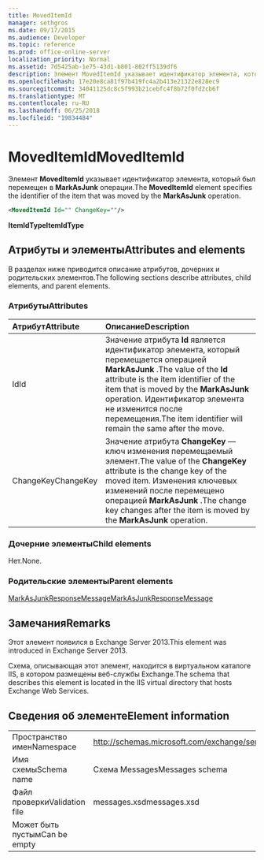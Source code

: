 ```yaml
---
title: MovedItemId
manager: sethgros
ms.date: 09/17/2015
ms.audience: Developer
ms.topic: reference
ms.prod: office-online-server
localization_priority: Normal
ms.assetid: 7d5425ab-1e75-43d1-b801-802ff5139df6
description: Элемент MovedItemId указывает идентификатор элемента, который был перемещен в MarkAsJunk операции.
ms.openlocfilehash: 17e20e8ca81f97b419fc4a2b413e21322e828ec9
ms.sourcegitcommit: 34041125dc8c5f993b21cebfc4f8b72f0fd2cb6f
ms.translationtype: MT
ms.contentlocale: ru-RU
ms.lasthandoff: 06/25/2018
ms.locfileid: "19834484"
---
```

# <a name="moveditemid"></a><span data-ttu-id="b07f7-103">MovedItemId</span><span class="sxs-lookup"><span data-stu-id="b07f7-103">MovedItemId</span></span>

<span data-ttu-id="b07f7-104">Элемент **MovedItemId** указывает идентификатор элемента, который был перемещен в **MarkAsJunk** операции.</span><span class="sxs-lookup"><span data-stu-id="b07f7-104">The **MovedItemId** element specifies the identifier of the item that was moved by the **MarkAsJunk** operation.</span></span> 
  
```XML
<MovedItemId Id="" ChangeKey=""/>
```

 <span data-ttu-id="b07f7-105">**ItemIdType**</span><span class="sxs-lookup"><span data-stu-id="b07f7-105">**ItemIdType**</span></span>
## <a name="attributes-and-elements"></a><span data-ttu-id="b07f7-106">Атрибуты и элементы</span><span class="sxs-lookup"><span data-stu-id="b07f7-106">Attributes and elements</span></span>

<span data-ttu-id="b07f7-107">В разделах ниже приводится описание атрибутов, дочерних и родительских элементов.</span><span class="sxs-lookup"><span data-stu-id="b07f7-107">The following sections describe attributes, child elements, and parent elements.</span></span>
  
### <a name="attributes"></a><span data-ttu-id="b07f7-108">Атрибуты</span><span class="sxs-lookup"><span data-stu-id="b07f7-108">Attributes</span></span>

|<span data-ttu-id="b07f7-109">**Атрибут**</span><span class="sxs-lookup"><span data-stu-id="b07f7-109">**Attribute**</span></span>|<span data-ttu-id="b07f7-110">**Описание**</span><span class="sxs-lookup"><span data-stu-id="b07f7-110">**Description**</span></span>|
|:-----|:-----|
|<span data-ttu-id="b07f7-111">Id</span><span class="sxs-lookup"><span data-stu-id="b07f7-111">Id</span></span>  <br/> |<span data-ttu-id="b07f7-112">Значение атрибута **Id** является идентификатор элемента, который перемещается операцией **MarkAsJunk** .</span><span class="sxs-lookup"><span data-stu-id="b07f7-112">The value of the **Id** attribute is the item identifier of the item that is moved by the **MarkAsJunk** operation.</span></span> <span data-ttu-id="b07f7-113">Идентификатор элемента не изменится после перемещения.</span><span class="sxs-lookup"><span data-stu-id="b07f7-113">The item identifier will remain the same after the move.</span></span>  <br/> |
|<span data-ttu-id="b07f7-114">ChangeKey</span><span class="sxs-lookup"><span data-stu-id="b07f7-114">ChangeKey</span></span>  <br/> |<span data-ttu-id="b07f7-115">Значение атрибута **ChangeKey** — ключ изменения перемещаемый элемент.</span><span class="sxs-lookup"><span data-stu-id="b07f7-115">The value of the **ChangeKey** attribute is the change key of the moved item.</span></span> <span data-ttu-id="b07f7-116">Изменения ключевых изменений после перемещено операцией **MarkAsJunk** .</span><span class="sxs-lookup"><span data-stu-id="b07f7-116">The change key changes after the item is moved by the **MarkAsJunk** operation.</span></span>  <br/> |
   
### <a name="child-elements"></a><span data-ttu-id="b07f7-117">Дочерние элементы</span><span class="sxs-lookup"><span data-stu-id="b07f7-117">Child elements</span></span>

<span data-ttu-id="b07f7-118">Нет.</span><span class="sxs-lookup"><span data-stu-id="b07f7-118">None.</span></span>
  
### <a name="parent-elements"></a><span data-ttu-id="b07f7-119">Родительские элементы</span><span class="sxs-lookup"><span data-stu-id="b07f7-119">Parent elements</span></span>

[<span data-ttu-id="b07f7-120">MarkAsJunkResponseMessage</span><span class="sxs-lookup"><span data-stu-id="b07f7-120">MarkAsJunkResponseMessage</span></span>](markasjunkresponsemessage.md)
  
## <a name="remarks"></a><span data-ttu-id="b07f7-121">Замечания</span><span class="sxs-lookup"><span data-stu-id="b07f7-121">Remarks</span></span>

<span data-ttu-id="b07f7-122">Этот элемент появился в Exchange Server 2013.</span><span class="sxs-lookup"><span data-stu-id="b07f7-122">This element was introduced in Exchange Server 2013.</span></span>
  
<span data-ttu-id="b07f7-123">Схема, описывающая этот элемент, находится в виртуальном каталоге IIS, в котором размещены веб-службы Exchange.</span><span class="sxs-lookup"><span data-stu-id="b07f7-123">The schema that describes this element is located in the IIS virtual directory that hosts Exchange Web Services.</span></span>
  
## <a name="element-information"></a><span data-ttu-id="b07f7-124">Сведения об элементе</span><span class="sxs-lookup"><span data-stu-id="b07f7-124">Element information</span></span>

|||
|:-----|:-----|
|<span data-ttu-id="b07f7-125">Пространство имен</span><span class="sxs-lookup"><span data-stu-id="b07f7-125">Namespace</span></span>  <br/> |http://schemas.microsoft.com/exchange/services/2006/messages  <br/> |
|<span data-ttu-id="b07f7-126">Имя схемы</span><span class="sxs-lookup"><span data-stu-id="b07f7-126">Schema name</span></span>  <br/> |<span data-ttu-id="b07f7-127">Схема Messages</span><span class="sxs-lookup"><span data-stu-id="b07f7-127">Messages schema</span></span>  <br/> |
|<span data-ttu-id="b07f7-128">Файл проверки</span><span class="sxs-lookup"><span data-stu-id="b07f7-128">Validation file</span></span>  <br/> |<span data-ttu-id="b07f7-129">messages.xsd</span><span class="sxs-lookup"><span data-stu-id="b07f7-129">messages.xsd</span></span>  <br/> |
|<span data-ttu-id="b07f7-130">Может быть пустым</span><span class="sxs-lookup"><span data-stu-id="b07f7-130">Can be empty</span></span>  <br/> ||
   

